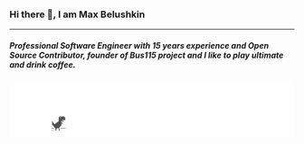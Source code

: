 ### Hi there 👋, I am Max Belushkin
---
##### Professional Software Engineer with 15 years experience and Open Source Contributor, founder of Bus115 project and I like to play ultimate and drink coffee.

![Profile image](no__internet.gif)
<!--
**belushkin/belushkin** is a ✨ _special_ ✨ repository because its `README.md` (this file) appears on your GitHub profile.

Here are some ideas to get you started:

- 🔭 I’m currently working on ...
- 🌱 I’m currently learning ...
- 👯 I’m looking to collaborate on ...
- 🤔 I’m looking for help with ...
- 💬 Ask me about ...
- 📫 How to reach me: ...
- 😄 Pronouns: ...
- ⚡ Fun fact: ...
-->
